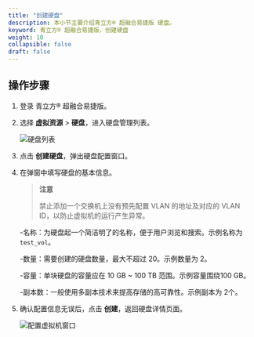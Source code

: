 ```yaml
---
title: "创建硬盘"
description: 本小节主要介绍青立方® 超融合易捷版 硬盘。 
keyword: 青立方® 超融合易捷版，创建硬盘
weight: 10
collapsible: false
draft: false
---
```





## 操作步骤

1. 登录 青立方® 超融合易捷版。
2. 选择 **虚拟资源** > **硬盘**，进入硬盘管理列表。

   ![硬盘列表](../../../_images/volume_list.png)

3. 点击 **创建硬盘**，弹出硬盘配置窗口。
4. 在弹窗中填写硬盘的基本信息。

   > **注意**
   >
   > 禁止添加一个交换机上没有预先配置 VLAN 的地址及对应的 VLAN ID，以防止虚拟机的运行产生异常。
    
    -名称：为硬盘起一个简洁明了的名称，便于用户浏览和搜索。示例名称为 `test_vol`。
    
    -数量：需要创建的硬盘数量，最大不超过 20。示例数量为 2。
    
    -容量：单块硬盘的容量应在 10 GB ~ 100 TB 范围。示例容量围绕100 GB。
    
    -副本数：一般使用多副本技术来提高存储的高可靠性。示例副本为 2个。

5. 确认配置信息无误后，点击 **创建**，返回硬盘详情页面。

   ![配置虚拟机窗口](../../../_images/config_volume.png)
